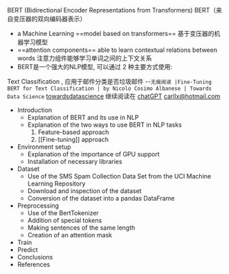 
BERT (Bidirectional Encoder Representations from Transformers) BERT（来自变压器的双向编码器表示）
-   a Machine Learning ==model based on transformers== 基于变压器的机器学习模型
-   ==attention components== able to learn contextual relations between words 注意力组件能够学习单词之间的上下文关系
-   BERT是一个强大的NLP模型, 可以通过 2 种主要方式使用: 


Text Classification , 应用于邮件分类是否垃圾邮件 
--`无痕阅读 |Fine-Tuning BERT for Text Classification | by Nicolo Cosimo Albanese | Towards Data Science` [towardsdatascience](https://towardsdatascience.com/fine-tuning-bert-for-text-classification-54e7df642894)
继续阅读在 [chatGPT](https://chat.openai.com/chat/b029813b-ac4b-4997-9ebd-ace4c0dd3da8) carllx@hotmail.com 

-   Introduction
    -   Explanation of BERT and its use in NLP
    -   Explanation of the two ways to use BERT in NLP tasks
        1. Feature-based approach
        2. [[Fine-tuning]] approach
-   Environment setup
    -   Explanation of the importance of GPU support
    -   Installation of necessary libraries
-   Dataset
    -   Use of the SMS Spam Collection Data Set from the UCI Machine Learning Repository
    -   Download and inspection of the dataset
    -   Conversion of the dataset into a pandas DataFrame
-   Preprocessing
    -   Use of the BertTokenizer
    -   Addition of special tokens
    -   Making sentences of the same length
    -   Creation of an attention mask
-   Train
-   Predict
-   Conclusions
-   References




